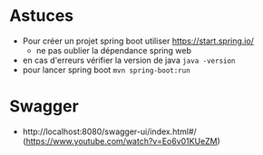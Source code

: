 # Astuces
* Pour créer un projet spring boot utiliser https://start.spring.io/
    * ne pas oublier la dépendance spring web
* en cas d'erreurs vérifier la version de java ```java -version```
* pour lancer spring boot ```mvn spring-boot:run```

# Swagger
* http://localhost:8080/swagger-ui/index.html#/ (https://www.youtube.com/watch?v=Eo6v01KUeZM)
